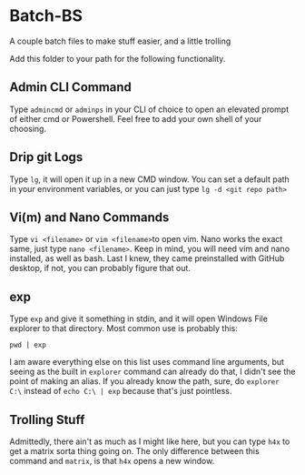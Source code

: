 
# Batch-BS
 A couple batch files to make stuff easier, and a little trolling


Add this folder to your path for the following functionality.

 
## Admin CLI Command
Type `admincmd` or `adminps` in your CLI of choice to open an elevated prompt of either cmd or Powershell. Feel free to add your own shell of your choosing.

## Drip git Logs

Type `lg`, it will open it up in a new CMD window. You can set a default path in your environment variables, or you can just type `lg -d <git repo path>`


## Vi(m) and Nano Commands

Type `vi <filename>` or `vim <filename>`to open vim. Nano works the exact same, just type `nano <filename>`. Keep in mind, you will need vim and nano installed, as well as bash. Last I knew, they came preinstalled with GitHub desktop, if not, you can probably figure that out.


## exp

Type `exp` and give it something in stdin, and it will open Windows File explorer to that directory. Most common use is probably this:

    pwd | exp

I am aware everything else on this list uses command line arguments, but seeing as the built in `explorer` command can already do that, I didn't see the point of making an alias. If you already know the path, sure, do `explorer C:\` instead of `echo C:\ | exp` because that's just pointless.

## Trolling Stuff
Admittedly, there ain't as much as I might like here, but you can type `h4x` to get a matrix sorta thing going on. The only difference between this command and `matrix`, is that `h4x` opens a new window.
